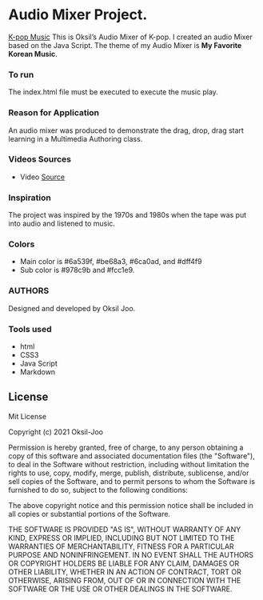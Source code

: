 # Audio Mixer Project.
[K-pop Music](../images/TitleImage.png)
This is Oksil’s Audio Mixer of K-pop. I created an audio Mixer based on the Java Script. The theme of my Audio Mixer is **My Favorite Korean Music**.

### To run
The index.html file must be executed to execute the music play.

### Reason for Application
An audio mixer was produced to demonstrate the drag, drop, drag start learning in a Multimedia Authoring class.

### Videos Sources
* Video [Source](https://www.youtube.com/watch?v=j6j0XVQjIy4)

### Inspiration
The project was inspired by the 1970s and 1980s when the tape was put into audio and listened to music.

### Colors
* Main color is #6a539f, #be68a3, #6ca0ad, and #dff4f9
* Sub color is #978c9b and #fcc1e9.

### AUTHORS
Designed and developed by Oksil Joo.

### Tools used
* html
* CSS3
* Java Script
* Markdown

## License
Mit License

Copyright (c) 2021 Oksil-Joo

Permission is hereby granted, free of charge, to any person obtaining a copy
of this software and associated documentation files (the "Software"), to deal
in the Software without restriction, including without limitation the rights
to use, copy, modify, merge, publish, distribute, sublicense, and/or sell
copies of the Software, and to permit persons to whom the Software is
furnished to do so, subject to the following conditions:

The above copyright notice and this permission notice shall be included in all
copies or substantial portions of the Software.

THE SOFTWARE IS PROVIDED "AS IS", WITHOUT WARRANTY OF ANY KIND, EXPRESS OR
IMPLIED, INCLUDING BUT NOT LIMITED TO THE WARRANTIES OF MERCHANTABILITY,
FITNESS FOR A PARTICULAR PURPOSE AND NONINFRINGEMENT. IN NO EVENT SHALL THE
AUTHORS OR COPYRIGHT HOLDERS BE LIABLE FOR ANY CLAIM, DAMAGES OR OTHER
LIABILITY, WHETHER IN AN ACTION OF CONTRACT, TORT OR OTHERWISE, ARISING FROM,
OUT OF OR IN CONNECTION WITH THE SOFTWARE OR THE USE OR OTHER DEALINGS IN THE
SOFTWARE.
